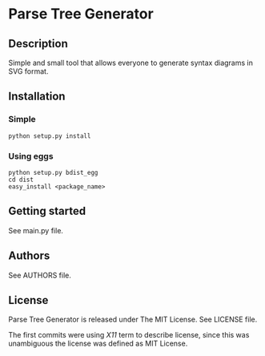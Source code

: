 Parse Tree Generator
====================

Description
-----------

Simple and small tool that allows everyone to generate syntax diagrams in SVG format.

Installation
------------

### Simple

    python setup.py install

### Using eggs

    python setup.py bdist_egg
    cd dist
    easy_install <package_name>

Getting started
---------------

See main.py file.

Authors
-------

See AUTHORS file.

License
-------

Parse Tree Generator is released under The MIT License. See LICENSE file.

The first commits were using *X11* term to describe license, since this was
unambiguous the license was defined as MIT License.
